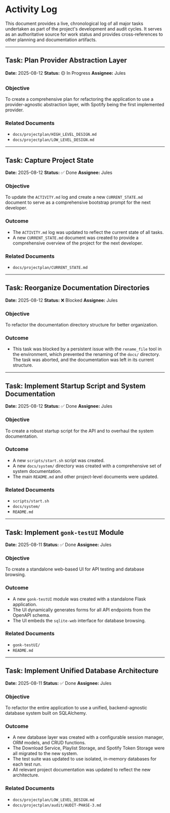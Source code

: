 # Activity Log

This document provides a live, chronological log of all major tasks undertaken as part of the project's development and audit cycles. It serves as an authoritative source for work status and provides cross-references to other planning and documentation artifacts.

---

## Task: Plan Provider Abstraction Layer

**Date:** 2025-08-12
**Status:** 🟡 In Progress
**Assignee:** Jules

### Objective
To create a comprehensive plan for refactoring the application to use a provider-agnostic abstraction layer, with Spotify being the first implemented provider.

### Related Documents
- `docs/projectplan/HIGH_LEVEL_DESIGN.md`
- `docs/projectplan/LOW_LEVEL_DESIGN.md`

---

## Task: Capture Project State

**Date:** 2025-08-12
**Status:** ✅ Done
**Assignee:** Jules

### Objective
To update the `ACTIVITY.md` log and create a new `CURRENT_STATE.md` document to serve as a comprehensive bootstrap prompt for the next developer.

### Outcome
- The `ACTIVITY.md` log was updated to reflect the current state of all tasks.
- A new `CURRENT_STATE.md` document was created to provide a comprehensive overview of the project for the next developer.

### Related Documents
- `docs/projectplan/CURRENT_STATE.md`

---

## Task: Reorganize Documentation Directories

**Date:** 2025-08-12
**Status:** ❌ Blocked
**Assignee:** Jules

### Objective
To refactor the documentation directory structure for better organization.

### Outcome
- This task was blocked by a persistent issue with the `rename_file` tool in the environment, which prevented the renaming of the `docs/` directory. The task was aborted, and the documentation was left in its current structure.

---

## Task: Implement Startup Script and System Documentation

**Date:** 2025-08-12
**Status:** ✅ Done
**Assignee:** Jules

### Objective
To create a robust startup script for the API and to overhaul the system documentation.

### Outcome
- A new `scripts/start.sh` script was created.
- A new `docs/system/` directory was created with a comprehensive set of system documentation.
- The main `README.md` and other project-level documents were updated.

### Related Documents
- `scripts/start.sh`
- `docs/system/`
- `README.md`

---

## Task: Implement `gonk-testUI` Module

**Date:** 2025-08-11
**Status:** ✅ Done
**Assignee:** Jules

### Objective
To create a standalone web-based UI for API testing and database browsing.

### Outcome
- A new `gonk-testUI` module was created with a standalone Flask application.
- The UI dynamically generates forms for all API endpoints from the OpenAPI schema.
- The UI embeds the `sqlite-web` interface for database browsing.

### Related Documents
- `gonk-testUI/`
- `README.md`

---

## Task: Implement Unified Database Architecture

**Date:** 2025-08-11
**Status:** ✅ Done
**Assignee:** Jules

### Objective
To refactor the entire application to use a unified, backend-agnostic database system built on SQLAlchemy.

### Outcome
- A new database layer was created with a configurable session manager, ORM models, and CRUD functions.
- The Download Service, Playlist Storage, and Spotify Token Storage were all migrated to the new system.
- The test suite was updated to use isolated, in-memory databases for each test run.
- All relevant project documentation was updated to reflect the new architecture.

### Related Documents
- `docs/projectplan/LOW_LEVEL_DESIGN.md`
- `docs/projectplan/audit/AUDIT-PHASE-3.md`
